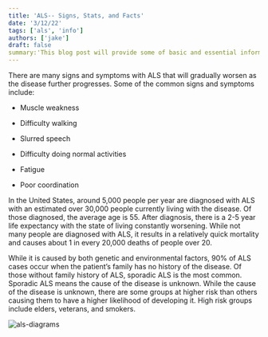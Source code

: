 ```yaml
---
title: 'ALS-- Signs, Stats, and Facts'
date: '3/12/22'
tags: ['als', 'info']
authors: ['jake']
draft: false
summary:'This blog post will provide some of basic and essential information about ALS. This information will enable you to be knowledgeable and show you why it is some important to join advocacy efforts in fighting it.'
---
```

There are many signs and symptoms with ALS that will gradually worsen as the disease further progresses. Some of the common signs and symptoms include:

-   Muscle weakness
    
-   Difficulty walking
    
-   Slurred speech
    
-   Difficulty doing normal activities
    
-   Fatigue
    
-   Poor coordination
    

In the United States, around 5,000 people per year are diagnosed with ALS with an estimated over 30,000 people currently living with the disease. Of those diagnosed, the average age is 55. After diagnosis, there is a 2-5 year life expectancy with the state of living constantly worsening. While not many people are diagnosed with ALS, it results in a relatively quick mortality and causes about 1 in every 20,000 deaths of people over 20.

While it is caused by both genetic and environmental factors, 90% of ALS cases occur when the patient’s family has no history of the disease. Of those without family history of ALS, sporadic ALS is the most common. Sporadic ALS means the cause of the disease is unknown. While the cause of the disease is unknown, there are some groups at higher risk than others causing them to have a higher likelihood of developing it. High risk groups include elders, veterans, and smokers.

![als-diagrams](http://globalizm.org/wp-content/uploads/2014/08/ALS_Infographic.jpg)

